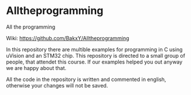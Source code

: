 # Alltheprogramming
All the programming

Wiki: https://github.com/BakxY/Alltheprogramming

In this repository there are multible examples for programming in C using uVision and an STM32 chip. This repository is directed to a small group of people, that attendet this course. If our examples helped you out anyway we are happy about that.

All the code in the repository is written and commented in english, otherwise your changes will not be saved.
